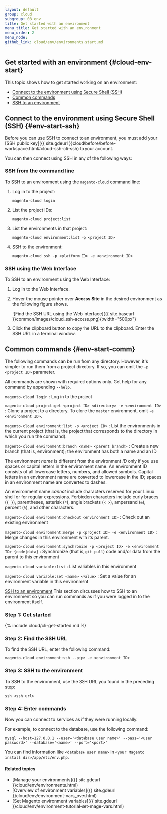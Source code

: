 ```yaml
---
layout: default
group: cloud
subgroup: 08_env
title: Get started with an environment
menu_title: Get started with an environment
menu_order: 2
menu_node: 
github_link: cloud/env/environments-start.md
---
```


## Get started with an environment {#cloud-env-start}
This topic shows how to get started working on an environment:

*	[Connect to the environment using Secure Shell (SSH)](#env-start-ssh)
*	[Common commands](#env-start-comm)
*	[SSH to an environment](#env-start-ssh)

## Connect to the environment using Secure Shell (SSH) {#env-start-ssh}
Before you can use SSH to connect to an environment, you must add your [SSH public key]({{ site.gdeurl }}cloud/before/before-workspace.html#cloud-ssh-cli-ssh) to your account.

You can then connect using SSH in any of the following ways:

### SSH from the command line
To SSH to an environment using the `magento-cloud` command line:

1.	Log in to the project:

		magento-cloud login
2.	List the project IDs:

		magento-cloud project:list
3.	List the environments in that project:

		magento-cloud environment:list -p <project ID>
3.	SSH to the environment:

		magento-cloud ssh -p <platform ID> -e <environment ID>

### SSH using the Web Interface
To SSH to an environment using the Web Interface:

1.	Log in to the Web Interface.
2.	Hover the mouse pointer over **Access Site** in the desired environment as the following figure shows.

	![Find the SSH URL using the Web Interface]({{ site.baseurl }}common/images/cloud_ssh-access.png){:width="500px"}

3.	Click the clipboard button to copy the URL to the clipboard. Enter the SSH URL in a terminal window.

## Common commands {#env-start-comm}
The following commands can be run from any directory. However, it's simpler to run them from a project directory. If so, you can omit the `-p <project ID>` parameter.

All commands are shown with required options only. Get help for any command by appending `--help`.

`magento-cloud login`
:	Log in to the project

`magento-cloud project:get <project ID> <directory> -e <environment ID>`
:	Clone a project to a directory. To clone the `master` environment, omit `-e <environment ID>`.

`magento-cloud environment:list -p <project ID>`
:	List the environments in the current project (that is, the project that corresponds to the directory in which you run the command).

`magento-cloud environment:branch <name> <parent branch>`
:	Create a new branch (that is, environment); the environment has both a name and an ID

<div class="bs-callout bs-callout-info" id="info">
   <p>The environment <em>name</em> is different from the environment <em>ID</em> only if you use spaces or capital letters in the environment name. An environment ID consists of all lowercase letters, numbers, and allowed symbols. Capital letters in an environment name are converted to lowercase in the ID; spaces in an environment name are converted to dashes.</p>
   <p>An environment name <em>cannot</em> include characters reserved for your Linux shell or for regular expressions. Forbidden characters include curly braces (<code>{ }</code>), parentheses, asterisk (<code>*</code>), angle brackets (<code>&lt; ></code>), ampersand (<code>&</code>), percent (<code>%</code>), and other characters.</p>
 </div>


`magento-cloud environment:checkout <environment ID>`
:	Check out an existing environment

`magento-cloud environment:merge -p <project ID> -e <environment ID>`
:	Merge changes in this environment with its parent.

`magento-cloud environment:synchronize -p <project ID> -e <environment ID> {code|data}`
:	Synchronize (that is, `git pull`) code and/or data from the parent to this environment

`magento-cloud variable:list`
:	List variables in this environment

`magento-cloud variable:set <name> <value>`
:	Set a value for an environment variable in this environment


[SSH to an environment](#env-start-ssh)
This section discusses how to SSH to an environment so you can run commands as if you were logged in to the environment itself.

### Step 1: Get started

{% include cloud/cli-get-started.md %}

### Step 2: Find the SSH URL
To find the SSH URL, enter the following command:

	magento-cloud environment:ssh --pipe -e <environment ID>

### Step 3: SSH to the environment
To SSH to the environment, use the SSH URL you found in the preceding step:

	ssh <ssh url>

### Step 4: Enter commands
Now you can connect to services as if they were running locally.

For example, to connect to the database, use the following command:

	mysql --host=127.0.0.1 --user='<database user name>' --pass='<user password>' --database='<name>' --port='<port>'

You can find information like `<database user name>` in `<your Magento install dir>/app/etc/env.php`.


#### Related topics
*	[Manage your environments]({{ site.gdeurl }}cloud/env/environments.html)
*	[Overview of environment variables]({{ site.gdeurl }}cloud/env/environment-vars_over.html)
*	[Set Magento environment variables]({{ site.gdeurl }}cloud/env/environment-tutorial-set-mage-vars.html)